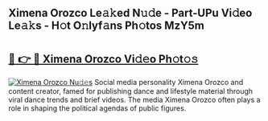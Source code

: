## Ximena Orozco Le𝚊𝚔ed N𝚞𝚍e - Part-UPu Vi𝚍eo Le𝚊𝚔s - H𝚘t O𝚗lyf𝚊ns Ph𝚘tos MzY5m

# <h2><a href="http://hf650cu.feru.top/?c=Ximena+Orozco">🔗 👉 🔴 Ximena Orozco Vi𝚍𝚎o Ph𝚘t𝚘𝚜</a></h2>

[![Ximena Orozco Nu𝚍𝚎s](https://i.imgur.com/0TWrTi3.gif)](http://hf650cu.feru.top/?c=Ximena+Orozco)
Social media personality Ximena Orozco and content creator, famed for publishing dance and lifestyle material through viral dance trends and brief videos. The media Ximena Orozco often plays a role in shaping the political agendas of public figures. 
